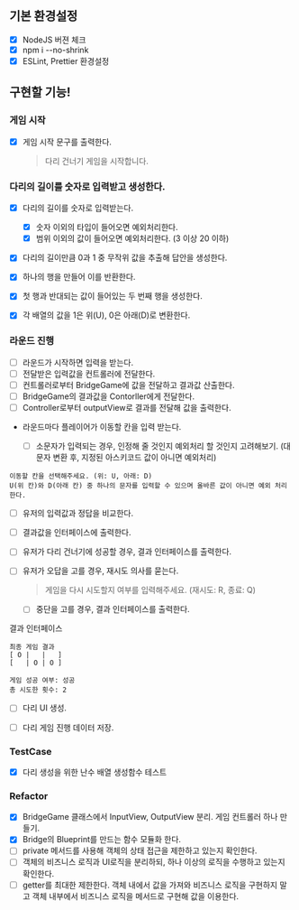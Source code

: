 ## 기본 환경설정

- [x] NodeJS 버젼 체크
- [x] npm i --no-shrink
- [x] ESLint, Prettier 환경설정

## 구현할 기능!

### 게임 시작

- [x] 게임 시작 문구를 출력한다. <outputView>
  > 다리 건너기 게임을 시작합니다.

### 다리의 길이를 숫자로 입력받고 생성한다.

- [x] 다리의 길이를 숫자로 입력받는다. <InputView>

  - [x] 숫자 이외의 타입이 들어오면 예외처리한다.<BridgeMaker>
  - [x] 범위 이외의 값이 들어오면 예외처리한다. (3 이상 20 이하)<BridgeMaker>

- [x] 다리의 길이만큼 0과 1 중 무작위 값을 추출해 답안을 생성한다. 
- [x] 하나의 행을 만들어 이를 반환한다.
- [x] 첫 행과 반대되는 값이 들어있는 두 번째 행을 생성한다.
- [x] 각 배열의 값을 1은 위(U), 0은 아래(D)로 변환한다.


### 라운드 진행

- [ ] 라운드가 시작하면 입력을 받는다. <InputView>
- [ ] 전달받은 입력값을 컨트롤러에 전달한다. <GameContorller>
- [ ] 컨트롤러로부터 BridgeGame에 값을 전달하고 결과값 산출한다.
- [ ] BridgeGame의 결과값을 Contorller에게 전달한다.
- [ ] Controller로부터 outputView로 결과를 전달해 값을 출력한다.

- 라운드마다 플레이어가 이동할 칸을 입력 받는다. <InputView>
  - [ ] 소문자가 입력되는 경우, 인정해 줄 것인지 예외처리 할 것인지 고려해보기. (대문자 변환 후, 지정된 아스키코드 값이 아니면 예외처리)

```
이동할 칸을 선택해주세요. (위: U, 아래: D)
U(위 칸)와 D(아래 칸) 중 하나의 문자를 입력할 수 있으며 올바른 값이 아니면 예외 처리한다.
```

- [ ] 유저의 입력값과 정답을 비교한다.
- [ ] 결과값을 인터페이스에 출력한다.
- [ ] 유저가 다리 건너기에 성공할 경우, 결과 인터페이스를 출력한다.

- [ ] 유저가 오답을 고를 경우, 재시도 의사를 묻는다.
  > 게임을 다시 시도할지 여부를 입력해주세요. (재시도: R, 종료: Q)
  - [ ] 중단을 고를 경우, 결과 인터페이스를 출력한다.

결과 인터페이스
```
최종 게임 결과
[ O |   |   ]
[   | O | O ]

게임 성공 여부: 성공
총 시도한 횟수: 2
```

- [ ] 다리 UI 생성.
- [ ] 다리 게임 진행 데이터 저장.


### TestCase
- [x] 다리 생성을 위한 난수 배열 생성함수 테스트


### Refactor
- [x] BridgeGame 클래스에서 InputView, OutputView 분리. 게임 컨트롤러 하나 만들기.
- [x] Bridge의  Blueprint를 만드는 함수 모듈화 한다.
- [ ] private 메서드를 사용해 객체의 상태 접근을 제한하고 있는지 확인한다.
- [ ] 객체의 비즈니스 로직과 UI로직을 분리하되, 하나 이상의 로직을 수행하고 있는지 확인한다.
- [ ] getter를 최대한 제한한다. 객체 내에서 값을 가져와 비즈니스 로직을 구현하지 말고 객체 내부에서 비즈니스 로직을 메서드로 구현해 값을 이용한다. 